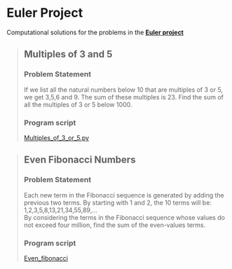 # Euler Project

Computational solutions for the problems in the **[Euler project](https://projecteuler.net/about)** 

> ## Multiples of 3 and 5
>
> ### Problem Statement
>
> If we list all the natural numbers below 10 that are multiples of 3 or 5, we get 3,5,6 and 9. The sum of these multiples is 23. Find the sum of all the multiples of 3 or 5 below 1000.
>
> ### Program script
> [Multiples_of_3_or_5.py](https://raw.githubusercontent.com/Ashwin2583/Project-Euler/refs/heads/master/Multiples_of_3_or_5.py)


> ## Even Fibonacci Numbers
>
> ### Problem Statement
> 
> Each new term in the Fibonacci sequence is generated by adding the previous two terms. By starting with 1 and 2, the 10 terms will be:<br>
> 1,2,3,5,8,13,21,34,55,89,...<br>
> By considering the terms in the Fibonacci sequence whose values do not exceed four million, find the sum of the even-values terms.
> 
> ### Program script
> [Even_fibonacci](https://raw.githubusercontent.com/Ashwin2583/Project-Euler/refs/heads/master/even_fibonacci.py)